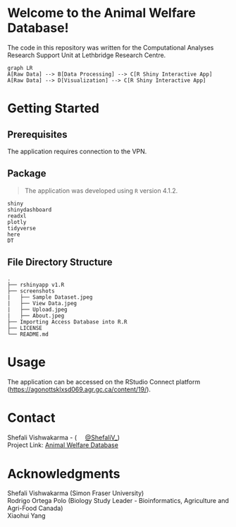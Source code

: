 # Welcome to the Animal Welfare Database!
The code in this repository was written for the Computational Analyses Research Support Unit at Lethbridge Research Centre.

```mermaid
graph LR
A[Raw Data] --> B[Data Processing] --> C[R Shiny Interactive App]
A[Raw Data] --> D[Visualization] --> C[R Shiny Interactive App]
```

# Getting Started

## Prerequisites
The application requires connection to the VPN.

## Package
> The application was developed using `R` version 4.1.2.  

`shiny`  
`shinydashboard`  
`readxl`  
`plotly`  
`tidyverse`  
`here`  
`DT`

## File Directory Structure
```
.
├── rshinyapp v1.R
├── screenshots
|   ├── Sample Dataset.jpeg
|   ├── View Data.jpeg
|   ├── Upload.jpeg
|   ├── About.jpeg
├── Importing Access Database into R.R
├── LICENSE
└── README.md
```

# Usage
The application can be accessed on the RStudio Connect platform (https://agonottsklxsd069.agr.gc.ca/content/19/).

# Contact
Shefali Vishwakarma - (<img src="https://camo.githubusercontent.com/35b0b8bfbd8840f35607fb56ad0a139047fd5d6e09ceb060c5c6f0a5abd1044c/68747470733a2f2f6564656e742e6769746875622e696f2f537570657254696e7949636f6e732f696d616765732f7376672f747769747465722e737667" width="15"> [@ShefaliV_](https://twitter.com/ShefaliV_))  
Project Link: [Animal Welfare Database](https://github.com/shefcode/Animal-Welfare-Database)

# Acknowledgments
Shefali Vishwakarma (Simon Fraser University)  
Rodrigo Ortega Polo (Biology Study Leader - Bioinformatics, Agriculture and Agri-Food Canada)  
Xiaohui Yang
